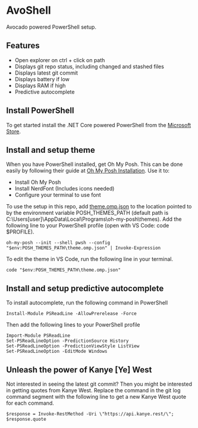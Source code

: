 # AvoShell

Avocado powered PowerShell setup.

## Features

* Open explorer on ctrl + click on path
* Displays git repo status, including changed and stashed files
* Displays latest git commit
* Displays battery if low 
* Displays RAM if high
* Predictive autocomplete

## Install PowerShell

To get started install the .NET Core powered PowerShell from the [Microsoft Store](https://apps.microsoft.com/store/detail/powershell/9MZ1SNWT0N5D?hl=en-us&gl=us).

## Install and setup theme

When you have PowerShell installed, get Oh My Posh. This can be done easily by following their guide at [Oh My Posh Installation](https://ohmyposh.dev/docs/installation/windows). Use it to: 
* Install Oh My Posh
* Install NerdFont (Includes icons needed)
* Configure your terminal to use font

To use the setup in this repo, add [theme.omp.json](./theme.omp.json) to the location pointed to by the environment variable POSH_THEMES_PATH (default path is C:\Users\[user]\AppData\Local\Programs\oh-my-posh\themes). Add the following line to your PowerShell profile (open with VS Code: code $PROFILE).

```
oh-my-posh --init --shell pwsh --config "$env:POSH_THEMES_PATH\theme.omp.json" | Invoke-Expression
```

To edit the theme in VS Code, run the following line in your terminal.

```
code "$env:POSH_THEMES_PATH\theme.omp.json"
```

## Install and setup predictive autocomplete

To install autocomplete, run the following command in PowerShell

```
Install-Module PSReadLine -AllowPrerelease -Force
```

Then add the following lines to your PowerShell profile

```
Import-Module PSReadLine
Set-PSReadLineOption -PredictionSource History
Set-PSReadLineOption -PredictionViewStyle ListView
Set-PSReadLineOption -EditMode Windows
```

## Unleash the power of Kanye [Ye] West

Not interested in seeing the latest git commit? Then you might be interested in getting quotes from Kanye West. Replace the command in the git log command segment with the following line to get a new Kanye West quote for each command.

```
$response = Invoke-RestMethod -Uri \"https://api.kanye.rest/\"; $response.quote
```